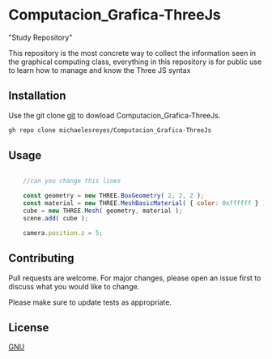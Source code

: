 # Computacion_Grafica-ThreeJs

"Study Repository"

This repository is the most concrete way to collect the information seen in the graphical computing class, everything in this repository is for public use to learn how to manage and know the Three JS syntax

## Installation

Use the git clone [git](https://git-scm.com/docs/git-clone) to dowload Computacion_Grafica-ThreeJs.

```bash
gh repo clone michaelesreyes/Computacion_Grafica-ThreeJs
```

## Usage


```javascript

    //can you change this lines

    const geometry = new THREE.BoxGeometry( 2, 2, 2 );
    const material = new THREE.MeshBasicMaterial( { color: 0xffffff } );
    cube = new THREE.Mesh( geometry, material );
    scene.add( cube );

    camera.position.z = 5;
```
## Contributing
Pull requests are welcome. For major changes, please open an issue first to discuss what you would like to change.

Please make sure to update tests as appropriate.

## License
[GNU](https://choosealicense.com/licenses/gpl-3.0/#)